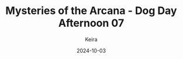 ---
title: 'Mysteries of the Arcana - Dog Day Afternoon 07'
alt: 'Mysteries of the Arcana'
date: '2024-10-03'
author: 'Keira'
artist: 'Keira'
---